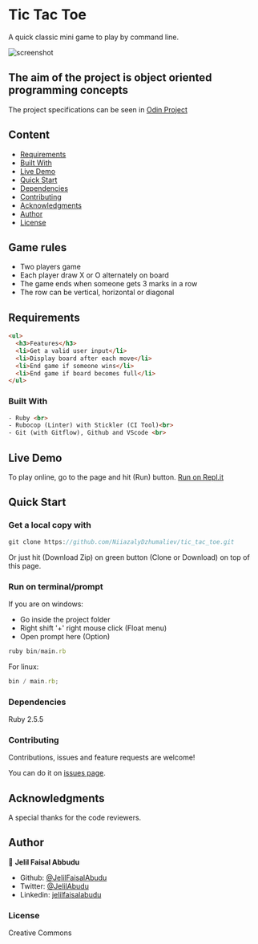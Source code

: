 # Tic Tac Toe

A quick classic mini game to play by command line.

![screenshot](img/screenshot_tic_tac_toe.png)

## The aim of the project is object oriented programming concepts

The project specifications can be seen in [Odin Project](https://www.theodinproject.com/courses/ruby-programming/lessons/oop)

## Content

- [Requirements](#requirements)
- [Built With](#built-with)
- [Live Demo](#live-demo)
- [Quick Start](#quick-start)
- [Dependencies](#dependencies)
- [Contributing](#contributing)
- [Acknowledgments](#acknowledgments)
- [Author](#author)
- [License](#license)

## Game rules

- Two players game
- Each player draw X or O alternately on board
- The game ends when someone gets 3 marks in a row
- The row can be vertical, horizontal or diagonal

## Requirements

```html
<ul>
  <h3>Features</h3>
  <li>Get a valid user input</li>
  <li>Display board after each move</li>
  <li>End game if someone wins</li>
  <li>End game if board becomes full</li>
</ul>

```

### Built With

```html
- Ruby <br>
- Rubocop (Linter) with Stickler (CI Tool)<br>
- Git (with Gitflow), Github and VScode <br>
```

## Live Demo

To play online, go to the page and hit (Run) button.
[Run on Repl.it](https://tic-tac-toe.jelilfaisalabud.repl.run/)

## Quick Start

### Get a local copy with

```js
git clone https://github.com/NiiazalyDzhumaliev/tic_tac_toe.git
```

Or just hit (Download Zip) on green button (Clone or Download) on top of this page.

### Run on terminal/prompt

If you are on windows:

- Go inside the project folder
- Right shift '+' right mouse click (Float menu)
- Open prompt here (Option)

```js
ruby bin/main.rb
```

For linux:

```js
bin / main.rb;
```

### Dependencies

Ruby 2.5.5

### Contributing

Contributions, issues and feature requests are welcome!

You can do it on [issues page](https://github.com/JelilFaisalAbudu/tic_tac_toe_game/issues).

## Acknowledgments

A special thanks for the code reviewers.

## Author

👤 **Jelil Faisal Abbudu**

- Github: [@JelilFaisalAbudu](https://github.com/JelilFaisalAbudu)
- Twitter: [@JelilAbudu](https://twitter.com/jelilabudu)
- Linkedin: [jelilfaisalabudu](https://linkedin.com/in/jelilfaisalabudu)

### License

Creative Commons

